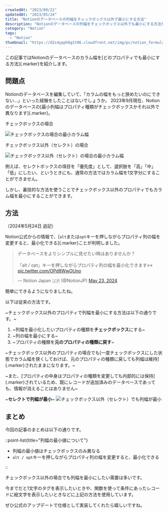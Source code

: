 ```yaml
---
createdAt: "2023/09/21"
updatedAt: "2023/05/24"
title: "Notionのデータベースの列幅をチェックボックス以外で最小にする方法"
description: "Notionのデータベースの列幅をチェックボックス以外でも最小にする方法を紹介します。"
category: "Notion"
tags:
  - "Notion"
thumbnail: "https://d2s4ypph6g1t06.cloudfront.net/img/pc/notion_formulas_thumbnail.webp"
---
```


この記事ではNotionのデータベースのカラム幅を[どのプロパティでも最小にする方法]{.marker}を紹介します。

## 問題点

Notionのデータベースを編集していて、「カラムの幅をもっと狭めたいのにできない…」といった経験をしたことはないでしょうか。
2023年9月現在、Notionのデータベースの[最小列幅はプロパティ種類がチェックボックスかそれ以外で異なります]{.marker}。

チェックボックスの場合

![チェックボックスの場合の最小カラム幅](https://d2s4ypph6g1t06.cloudfront.net/img/pc/notion_column-width_checkbox.webp "aaa")

チェックボックス以外（セレクト）の場合

![チェックボックス以外（セレクト）の場合の最小カラム幅](https://d2s4ypph6g1t06.cloudfront.net/img/pc/notion_column-width_selectbox.webp)

例えば、セレクトボックスの項目を「優先度」として、選択肢を「高」「中」「低」にしたい、というときにも、通常の方法ではカラム幅を1文字分にすることができません。

しかし、裏技的な方法を使うことでチェックボックス以外のプロパティでもカラム幅を最小にすることができます。

## 方法

（2024年5月24日 追記）

Notion公式からの情報で、[`alt`または`opt`キーを押しながらプロパティ列の幅を変更すると、最小化できる]{.marker}ことが判明しました。

<blockquote class="twitter-tweet"><p lang="ja" dir="ltr">データベースをよりシンプルに見せたい時はありませんか？<br><br>「alt / opt」キーを押しながらプロパティ列の幅を最小化できます↔️ <a href="https://t.co/OPd8WwOUno">pic.twitter.com/OPd8WwOUno</a></p>&mdash; Notion Japan 🇯🇵 (@NotionJP) <a href="https://twitter.com/NotionJP/status/1793763838720188537?ref_src=twsrc%5Etfw">May 23, 2024</a></blockquote>

簡単にできるようになりましたね。

以下は従来の方法です。

~チェックボックス以外のプロパティで列幅を最小にする方法は以下の通りです。~

1. ~列幅を最小化したいプロパティの種類を**チェックボックス**にする~
1. ~列の幅を最小にする~
1. ~プロパティの種類を**元のプロパティの種類に戻す**~

~チェックボックス以外のプロパティの場合でも[一度チェックボックスにした状態でカラム幅を狭くしておけば、元のプロパティの種類に戻しても列幅は維持]{.marker}されたままになります。~

~また、[プロパティの中身はプロパティの種類を変更しても内部的には保持]{.marker}されているため、既にレコードが追加済みのデータベースであっても、情報が消えることはありません~

~**セレクトで列幅が最小**~
![チェックボックス以外（セレクト）でも列幅が最小](https://d2s4ypph6g1t06.cloudfront.net/img/pc/notion_column-width_select-box-after.webp "完成")

## まとめ

今回の記事のまとめは以下の通りです。

::point-list{title="列幅の最小値について"}

- 列幅の最小値はチェックボックスのみ異なる
- `alt / opt`キーを押しながらプロパティ列の幅を変更すると、最小化できる

::

チェックボックス以外の場合でも列幅を最小にしたい需要は多いです。

今までだと1文字のタグを表示したいときや、関数を使って条件にあったレコードに絵文字を表示したいときなどに上記の方法を使用しています。

ぜひ公式のアップデートで仕様として実装してくれたら嬉しいですね。
